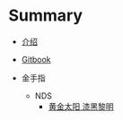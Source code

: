 # Summary

* [介绍](README.md)

* [Gitbook](docs/Gitbook.md)

* 金手指
    - NDS
        - [黄金太阳 漆黑黎明](docs/GlodenFinger/NDS/黄金太阳-漆黑黎明.md)
